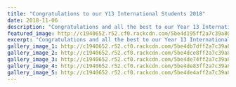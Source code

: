 ```yaml
---
title: "Congratulations to our Y13 International Students 2018"
date: 2018-11-06
description: "Congratulations and all the best to our Year 13 International Students of 2018..."
featured_image: http://c1940652.r52.cf0.rackcdn.com/5be4d195ff2a7c39a800050a/cup-students-together.jpg
excerpt: "Congratulations and all the best to our Year 13 International Students of 2018."
gallery_image_1: http://c1940652.r52.cf0.rackcdn.com/5be4db7dff2a7c39a800050c/Heads-of-International-2019.jpg
gallery_image_2: http://c1940652.r52.cf0.rackcdn.com/5be4dce8ff2a7c39a8000510/cultural-awards-zhang.jpg
gallery_image_3: http://c1940652.r52.cf0.rackcdn.com/5be4de74ff2a7c39a8000516/endorse-with-colours.jpg
gallery_image_4: http://c1940652.r52.cf0.rackcdn.com/5be4de83ff2a7c39a8000518/colours.jpg
gallery_image_5: http://c1940652.r52.cf0.rackcdn.com/5be4de4aff2a7c39a8000514/boy-on-stage.jpg
---
```

